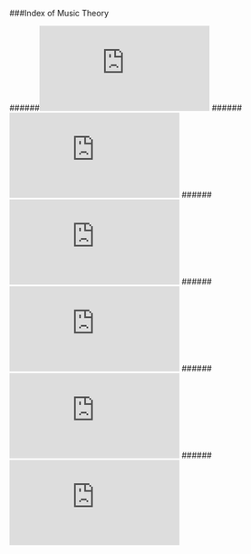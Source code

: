 ###Index of Music Theory

######![Notations of Pitch](https://github.com/SOFTowaha/My-Music-Books-Keyboard-and-Staff-Notations/blob/master/Music-Theory/Notation%20of%20Pitch.md)
######![Major Scale](https://github.com/SOFTowaha/My-Music-Books-Keyboard-and-Staff-Notations/blob/master/Music-Theory/Major%20Scale.md)
######![Minor Scale](https://github.com/SOFTowaha/My-Music-Books-Keyboard-and-Staff-Notations/blob/master/Music-Theory/Minor%20Scale.md)
######![Circle of Fifths](https://github.com/SOFTowaha/My-Music-Books-Keyboard-and-Staff-Notations/blob/master/Music-Theory/Circle%20of%20Fifths.md)
######![Key Signature](https://github.com/SOFTowaha/My-Music-Books-Keyboard-and-Staff-Notations/blob/master/Music-Theory/Key%20Signature.md)
######![Intervals](https://github.com/SOFTowaha/My-Music-Books-Keyboard-and-Staff-Notations/blob/master/Music-Theory/Intervals.md)

